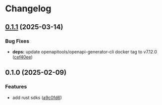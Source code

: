 # Changelog

## [0.1.1](https://github.com/devopsarr/readarr-rs/compare/v0.1.0...v0.1.1) (2025-03-14)


### Bug Fixes

* **deps:** update openapitools/openapi-generator-cli docker tag to v7.12.0 ([cef40ee](https://github.com/devopsarr/readarr-rs/commit/cef40ee2c8371e250260ba0e8e6476cf98602dda))

## 0.1.0 (2025-02-09)


### Features

* add rust sdks ([a9c0fd6](https://github.com/devopsarr/readarr-rs/commit/a9c0fd645b422fa8878d437a6228417895c12786))
